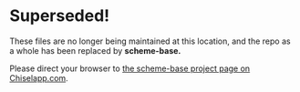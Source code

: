 # Superseded!
These files are no longer being maintained at this location, and the repo as a whole has been replaced by **scheme-base.**

Please direct your browser to [the scheme-base project page on Chiselapp.com](https://chiselapp.com/user/jesper/repository/scheme-base/home).
